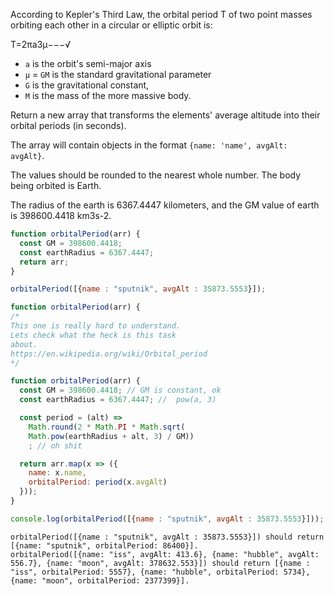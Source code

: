 According to Kepler's Third Law, the orbital period  T
  of two point masses orbiting each other in a circular or elliptic orbit is:

T=2πa3μ−−−√

  * `a` is the orbit's semi-major axis
  * `μ` = `GM` is the standard gravitational parameter
  * `G` is the gravitational constant,
  * `M` is the mass of the more massive body.

Return a new array that transforms the elements' average altitude into
their orbital periods (in seconds).

The array will contain objects in the format `{name: 'name', avgAlt: avgAlt}`.

The values should be rounded to the nearest whole number. The body being
orbited is Earth.

The radius of the earth is 6367.4447 kilometers, and the GM value of earth
is 398600.4418 km3s-2.


```javascript
function orbitalPeriod(arr) {
  const GM = 398600.4418;
  const earthRadius = 6367.4447;
  return arr;
}

orbitalPeriod([{name : "sputnik", avgAlt : 35873.5553}]);
```

```javascript
function orbitalPeriod(arr) {
/*
This one is really hard to understand.
Lets check what the heck is this task
about.
https://en.wikipedia.org/wiki/Orbital_period
*/

function orbitalPeriod(arr) {
  const GM = 398600.4418; // GM is constant, ok
  const earthRadius = 6367.4447; //  pow(a, 3)

  const period = (alt) =>
    Math.round(2 * Math.PI * Math.sqrt(
    Math.pow(earthRadius + alt, 3) / GM))
    ; // oh shit

  return arr.map(x => ({
    name: x.name,
    orbitalPeriod: period(x.avgAlt)
  }));
}

console.log(orbitalPeriod([{name : "sputnik", avgAlt : 35873.5553}]));
```

```
orbitalPeriod([{name : "sputnik", avgAlt : 35873.5553}]) should return [{name: "sputnik", orbitalPeriod: 86400}].
orbitalPeriod([{name: "iss", avgAlt: 413.6}, {name: "hubble", avgAlt: 556.7}, {name: "moon", avgAlt: 378632.553}]) should return [{name : "iss", orbitalPeriod: 5557}, {name: "hubble", orbitalPeriod: 5734}, {name: "moon", orbitalPeriod: 2377399}].
```


